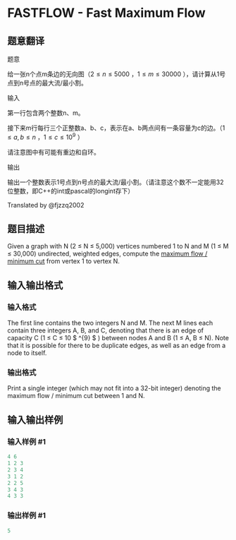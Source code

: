 # FASTFLOW - Fast Maximum Flow

## 题意翻译

题意

给一张n个点m条边的无向图（$2 \leq n \leq 5000$ ，$1 \leq m \leq 30000$ ），请计算从1号点到n号点的最大流/最小割。

输入

第一行包含两个整数n、m。

接下来m行每行三个正整数a、b、c，表示在a、b两点间有一条容量为c的边。（$1 \leq a,b \leq n$ ，$1 \leq c \leq 10^9$ ）

请注意图中有可能有重边和自环。

输出

输出一个整数表示1号点到n号点的最大流/最小割。（请注意这个数不一定能用32位整数，即C++的int或pascal的longint存下）

Translated by @fjzzq2002 

## 题目描述

Given a graph with N (2 ≤ N ≤ 5,000) vertices numbered 1 to N and M (1 ≤ M ≤ 30,000) undirected, weighted edges, compute the [maximum flow / minimum cut](http://en.wikipedia.org/wiki/Maximum_flow_problem) from vertex 1 to vertex N.

## 输入输出格式

### 输入格式

The first line contains the two integers N and M. The next M lines each contain three integers A, B, and C, denoting that there is an edge of capacity C (1 ≤ C ≤ 10 $ ^{9} $ ) between nodes A and B (1 ≤ A, B ≤ N). Note that it is possible for there to be duplicate edges, as well as an edge from a node to itself.

### 输出格式

Print a single integer (which may not fit into a 32-bit integer) denoting the maximum flow / minimum cut between 1 and N.

## 输入输出样例

### 输入样例 #1

```cpp
4 6
1 2 3
2 3 4
3 1 2
2 2 5
3 4 3
4 3 3
```


### 输出样例 #1

```cpp
5
```


